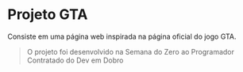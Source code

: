 # Projeto GTA

Consiste em uma página web inspirada na página oficial do jogo GTA. 

> O projeto foi desenvolvido na Semana do Zero ao Programador Contratado do Dev em Dobro
